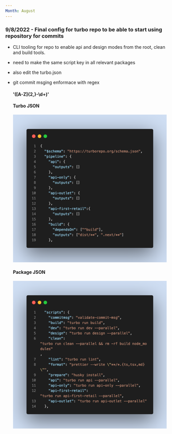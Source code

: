 ```yaml
---
Month: August
---
```


### 9/8/2022 - Final config for turbo repo to be able to start using repository for commits

* CLI tooling for repo to enable api and design modes from the root, clean and build tools. 
* need to make the same script key in all relevant packages
* also edit the turbo.json 
* git commit msging enformace with regex 
  #### '([A-Z]{2,}-\d+)'

  #### Turbo JSON
  ![turbo.json](../public/turbo-json.png)

  #### Package JSON
  ![package.json](../public/package-json.png)

